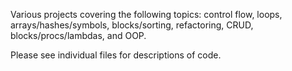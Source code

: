 Various projects covering the following topics: control flow, loops, arrays/hashes/symbols, blocks/sorting, refactoring, CRUD, blocks/procs/lambdas, and OOP.

Please see individual files for descriptions of code.
